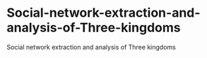 # Social-network-extraction-and-analysis-of-Three-kingdoms
Social network extraction and analysis of Three kingdoms
